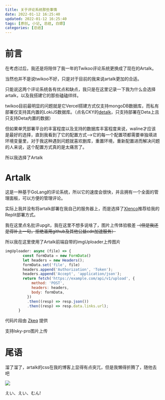 ```yaml
---
title: 关于评论系统那些事情
date: 2022-01-12 16:25:40
updated: 2022-01-12 16:25:40
tags: [原创, 小记, 总结, 白嫖]
categories: [总结]
---
```


# 前言

在考虑过后，我还是将陪伴了我一年的Twikoo评论系统更换成了现在的Artalk。

当然也并不是说twikoo不好，只是对于目前的我来说artalk更加的合适。

只能说这两个评论系统各有优点和缺点，我只是在这里记录一下我为什么会选择artalk，以及我搭建它的那些磕磕绊绊。

twikoo目前最明显的问题就是它Vercel搭建方式仅支持mongoDB数据库，而私有部署仅支持其内置的LokiJS数据库。（点名CKY的[detalk](https://detalk.js.org/)，只支持部署在Deta上且只支持Deta内置的数据）

但如果单凭部署平台的丰富程度以及支持的数据库丰富程度来说，waline才应该是最好的选择，直到我看到了它的配置方式-->它的每一个配置项都需要单独填进环境变量里，对于我这种遇到问题就喜欢删库，重置环境，重新配置进而解决问题的人来说，这个配置方式真的是太痛苦了。

所以我选择了Artalk

# Artalk

这是一种基于GoLang的评论系统，所以它的速度会很快，并且拥有一个全面的管理面板，可以方便的管理评论。

实际上我并没有将artalk部署在我自己的服务器上，而是选择了[Xlenco](https://xlenco.eu.org)推荐给我的Replit部署方式。

我在这里点名批评upgit，我在这里不想多说啥了，图片上传体验极差 ~~（但是我还是得补上一句，拒绝滥用github及其他公益cdn加速服务）~~

所以我在这里使用了Artalk前端自带的imgUploader上传图片

```js
imgUploader: async (file) => {
        const formData = new FormData()
        let headers = new Headers();
        formData.set('file', file)
        headers.append('Authorization', 'Token');
        headers.append('Accept', 'application/json');
        return fetch('https://example.com/api/v1/upload', {
            method: 'POST',
            headers: headers,
            body: formData,
          })
          .then((resp) => resp.json())
          .then((resp) => resp.data.links.url);
      }
```
代码片段由 [Zkeq](https://icodeq.com/) 提供

支持lsky-pro图片上传

# 尾语

溜了溜了，artalk的css在我的博客上显得有点突兀，但是我懒得折腾了，随他去吧

![](https://assets.tnxg.whitenuo.cn/images/face/Q_Matikanetannhauser_EEM.gif)

	
えい、えい、むん!